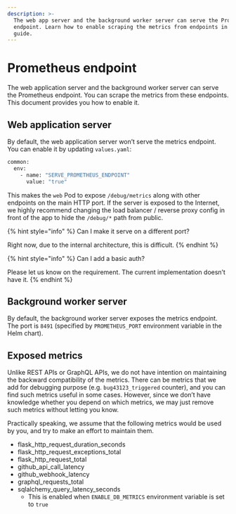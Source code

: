 ```yaml
---
description: >-
  The web app server and the background worker server can serve the Prometheus
  endpoint. Learn how to enable scraping the metrics from endpoints in our
  guide.
---
```


# Prometheus endpoint

The web application server and the background worker server can serve the Prometheus endpoint. You can scrape the metrics from these endpoints. This document provides you how to enable it.

## Web application server

By default, the web application server won’t serve the metrics endpoint. You can enable it by updating `values.yaml`:

```bash
common:
  env:
    - name: "SERVE_PROMETHEUS_ENDPOINT"
      value: "true"
```

This makes the `web` Pod to expose `/debug/metrics` along with other endpoints on the main HTTP port. If the server is exposed to the Internet, we highly recommend changing the load balancer / reverse proxy config in front of the app to hide the `/debug/*` path from public.

{% hint style="info" %}
Can I make it serve on a different port?

Right now, due to the internal architecture, this is difficult.
{% endhint %}

{% hint style="info" %}
Can I add a basic auth?

Please let us know on the requirement. The current implementation doesn’t have it.
{% endhint %}

## Background worker server

By default, the background worker server exposes the metrics endpoint. The port is `8491` (specified by `PROMETHEUS_PORT` environment variable in the Helm chart).

## Exposed metrics

Unlike REST APIs or GraphQL APIs, we do not have intention on maintaining the backward compatibility of the metrics. There can be metrics that we add for debugging purpose (e.g. `bug43123_triggered` counter), and you can find such metrics useful in some cases. However, since we don’t have knowledge whether you depend on which metrics, we may just remove such metrics without letting you know.

Practically speaking, we assume that the following metrics would be used by you, and try to make an effort to maintain them.

* flask\_http\_request\_duration\_seconds
* flask\_http\_request\_exceptions\_total
* flask\_http\_request\_total
* github\_api\_call\_latency
* github\_webhook\_latency
* graphql\_requests\_total
* sqlalchemy\_query\_latency\_seconds
  * This is enabled when `ENABLE_DB_METRICS` environment variable is set to `true`
